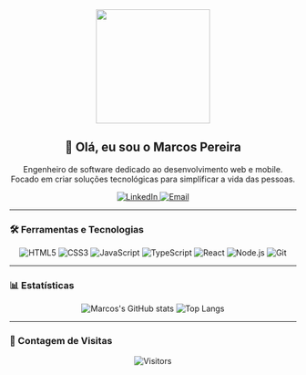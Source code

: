 <div align="center">
  <img src="https://www.icegif.com/wp-content/uploads/2023/09/icegif-595.gif" width="200px" />
</div>

<h2 align="center">👋 Olá, eu sou o Marcos Pereira</h2>
<p align="center">
  Engenheiro de software dedicado ao desenvolvimento web e mobile.
  <br>
 Focado em criar soluções tecnológicas para simplificar a vida das pessoas.
</p>

<p align="center">
  <a href="https://www.linkedin.com/in/marcospereira2/">
    <img alt="LinkedIn" src="https://img.shields.io/badge/LinkedIn-0077B5?style=flat-square&logo=linkedin&logoColor=white">
  </a>
  <a href="mailto:marcosvpsousa01@gmail.com">
    <img alt="Email" src="https://img.shields.io/badge/Email-D14836?style=flat-square&logo=gmail&logoColor=white">
  </a>
</p>

---

### 🛠️ Ferramentas e Tecnologias

<div align="center">
  
![HTML5](https://img.shields.io/badge/-HTML5-%23E34F26?style=flat-square&logo=html5&logoColor=white)
![CSS3](https://img.shields.io/badge/-CSS3-%231572B6?style=flat-square&logo=css3)
![JavaScript](https://img.shields.io/badge/-JavaScript-%23F7DF1E?style=flat-square&logo=javascript&logoColor=black)
![TypeScript](https://img.shields.io/badge/-TypeScript-%23007ACC?style=flat-square&logo=typescript)
![React](https://img.shields.io/badge/-React-%2361DAFB?style=flat-square&logo=react)
![Node.js](https://img.shields.io/badge/-Node.js-%23339933?style=flat-square&logo=node.js)
![Git](https://img.shields.io/badge/-Git-%23F05032?style=flat-square&logo=git&logoColor=white)

</div>

---

### 📊 Estatísticas

<div align="center">
  
![Marcos's GitHub stats](https://github-readme-stats.vercel.app/api?username=MarcosPereira1&show_icons=true&theme=vue&hide_border=true)
![Top Langs](https://github-readme-stats.vercel.app/api/top-langs/?username=MarcosPereira1&theme=vue&hide_border=true&layout=compact)

</div>

---

### 👀 Contagem de Visitas

<div align="center">
  
![Visitors](https://profile-counter.glitch.me/{MarcosPereira1}/count.svg)

</div>
